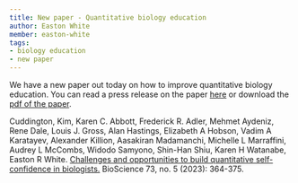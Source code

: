 ```yaml
---
title: New paper - Quantitative biology education
author: Easton White
member: easton-white 
tags:
- biology education
- new paper
---
```


We have a new paper out today on how to improve quantitative biology education. You can read a press release on the paper [here](https://www.unh.edu/unhtoday/2023/05/quantitative-confidence) or download the [pdf of the paper](https://quantmarineecolab.github.io/pdfs/2023_Cuddington_etal_BioScience.pdf). 

Cuddington, Kim, Karen C. Abbott, Frederick R. Adler, Mehmet Aydeniz, Rene Dale, Louis J. Gross, Alan Hastings, Elizabeth A Hobson, Vadim A Karatayev, Alexander Killion, Aasakiran Madamanchi, Michelle L Marraffini, Audrey L McCombs, Widodo Samyono, Shin-Han Shiu, Karen H Watanabe, Easton R White. [Challenges and opportunities to build quantitative self-confidence in biologists.](https://academic.oup.com/bioscience/article-abstract/73/5/364/7147181) BioScience 73, no. 5 (2023): 364-375. 
 



<div data-badge-popover="right" data-badge-type="medium-donut" data-doi="10.1093/biosci/biad015" data-hide-no-mentions="true" class="altmetric-embed"></div>


<script type='text/javascript' src='https://d1bxh8uas1mnw7.cloudfront.net/assets/embed.js'></script>